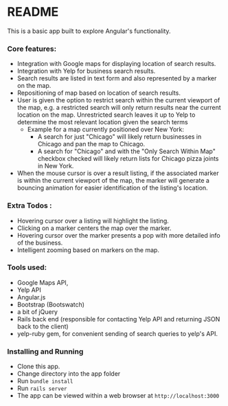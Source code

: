 # README
This is a basic app built to explore Angular's functionality.

### Core features:
- Integration with Google maps for displaying location of search results.
- Integration with Yelp for business search results.
- Search results are listed in text form and also represented by a marker on the map.
- Repositioning of map based on location of search results.
- User is given the option to restrict search within the current viewport of the map, e.g. a restricted search will only return results near the current location on the map. Unrestricted search leaves it up to Yelp to determine the most relevant location given the search terms
  - Example for a map currently positioned over New York:
    - A search for just "Chicago" will likely return businesses in Chicago and pan the map to Chicago.
    - A search for "Chicago" and with the "Only Search Within Map" checkbox checked will likely return lists for Chicago pizza joints in New York.
- When the mouse cursor is over a result listing, if the associated marker is within the current viewport of the map, the marker will generate a bouncing animation for easier identification of the listing's location.

### Extra Todos :
- Hovering cursor over a listing will highlight the listing.
- Clicking on a marker centers the map over the marker.
- Hovering cursor over the marker presents a pop with more detailed info of the business.
- Intelligent zooming based on markers on the map.

### Tools used:
- Google Maps API,
- Yelp API
- Angular.js
- Bootstrap (Bootswatch)
- a bit of jQuery
- Rails back end (responsible for contacting Yelp API and returning JSON back to the client)
- yelp-ruby gem, for convenient sending of search queries to yelp's API.

### Installing and Running

- Clone this app.
- Change directory into the app folder
- Run ```bundle install```
- Run ```rails server```
- The app can be viewed within a web browser at ```http://localhost:3000```
